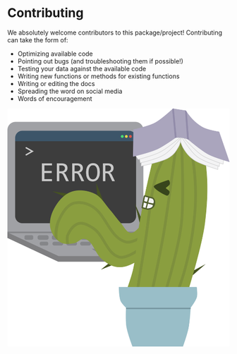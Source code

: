 # Contributing

We absolutely welcome contributors to this package/project! Contributing can take the form of:

- Optimizing available code
- Pointing out bugs (and troubleshooting them if possible!)
- Testing your data against the available code
- Writing new functions or methods for existing functions
- Writing or editing the docs
- Spreading the word on social media
- Words of encouragement



![error_cactus](img/terminal_cactus.png)